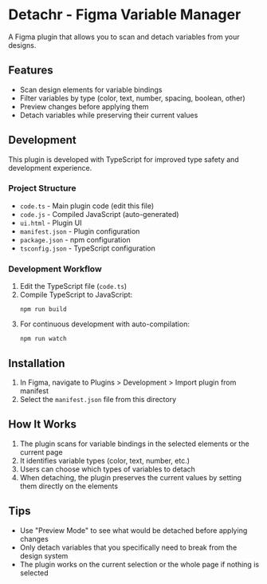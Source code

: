 # Detachr - Figma Variable Manager

A Figma plugin that allows you to scan and detach variables from your designs.

## Features

- Scan design elements for variable bindings
- Filter variables by type (color, text, number, spacing, boolean, other)
- Preview changes before applying them
- Detach variables while preserving their current values

## Development

This plugin is developed with TypeScript for improved type safety and development experience.

### Project Structure

- `code.ts` - Main plugin code (edit this file)
- `code.js` - Compiled JavaScript (auto-generated)
- `ui.html` - Plugin UI
- `manifest.json` - Plugin configuration
- `package.json` - npm configuration
- `tsconfig.json` - TypeScript configuration

### Development Workflow

1. Edit the TypeScript file (`code.ts`)
2. Compile TypeScript to JavaScript:
   ```
   npm run build
   ```
3. For continuous development with auto-compilation:
   ```
   npm run watch
   ```

## Installation

1. In Figma, navigate to Plugins > Development > Import plugin from manifest
2. Select the `manifest.json` file from this directory

## How It Works

1. The plugin scans for variable bindings in the selected elements or the current page
2. It identifies variable types (color, text, number, etc.)
3. Users can choose which types of variables to detach
4. When detaching, the plugin preserves the current values by setting them directly on the elements

## Tips

- Use "Preview Mode" to see what would be detached before applying changes
- Only detach variables that you specifically need to break from the design system
- The plugin works on the current selection or the whole page if nothing is selected
